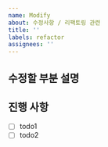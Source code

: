 ```yaml
---
name: Modify
about: 수정사항 / 리팩토링 관련
title: ''
labels: refactor
assignees: ''
---
```


## 수정할 부분 설명 <!-- 수정할 이유에 대한 간단한 설명-->

## 진행 사항 <!-- 할 일 목록을 만들고 진행 사항 표시 -->

- [ ] todo1
- [ ] todo2
